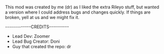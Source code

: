 This mod was created by me (dr) as I liked the extra Rileyo stuff, but wanted a version where I could address bugs and changes quickly. If things are broken, yell at us and we might fix it.


-------------CREDITS----------

* Lead Dev: Zoomer
* Lead Bug Creator: Doni
* Guy that created the repo: dr
